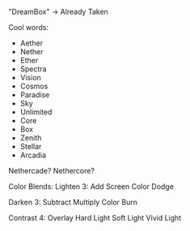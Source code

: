 "DreamBox" -> Already Taken

Cool words:
- Aether
- Nether
- Ether
- Spectra
- Vision
- Cosmos
- Paradise
- Sky
- Unlimited
- Core
- Box
- Zenith
- Stellar
- Arcadia

Nethercade?
Nethercore?

Color Blends:
Lighten 3:
Add
Screen
Color Dodge

Darken 3:
Subtract
Multiply
Color Burn

Contrast 4:
Overlay
Hard Light
Soft Light
Vivid Light